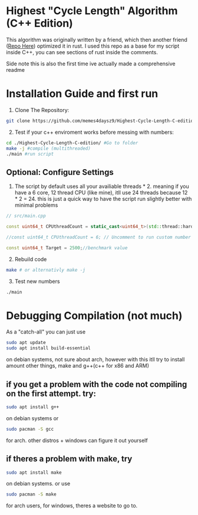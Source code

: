 # Highest "Cycle Length" Algorithm (C++ Edition)
This algorithm was originally written by a friend, which then another friend ([Repo Here](https://github.com/lrockreal/highest-cycle-length)) optimized it in rust. I used this repo as a base for my script inside C++, you can see sections of rust inside the comments.


Side note this is also the first time ive actually made a comprehensive readme

# Installation Guide and first run
1. Clone The Repository:
```sh
git clone https://github.com/memes4daysz9/Highest-Cycle-Length-C-edition.git
```
2. Test if your c++ enviroment works before messing with numbers:
```sh
cd ./Highest-Cycle-Length-C-edition/ #Go to folder
make -j #compile (multithreaded)
./main #run script
```

## Optional: Configure Settings

1. The script by default uses all your availiable threads * 2. meaning if you have a 6 core, 12 thread CPU (like mine), itll use 24 threads because 12 * 2 = 24. this is just a quick way to have the script run slightly better with minimal problems
```c++
// src/main.cpp

const uint64_t CPUthreadCount = static_cast<uint64_t>(std::thread::hardware_concurrency() * 2); // comment out to run custom thread numbers

//const uint64_t CPUthreadCount = 6; // Uncomment to run custom number of threads

const uint64_t Target = 2500;//benchmark value
```

2. Rebuild code
```sh
make # or alternativly make -j
```
3. Test new numbers
```sh
./main
```


# Debugging Compilation (not much)


As a "catch-all" you can just use
```sh
sudo apt update
sudo apt install build-essential
```
on debian systems, not sure about arch, however with this itll try to install amount other things, make and g++(c++ for x86 and ARM)

## if you get a problem with the code not compiling on the first attempt. try:
```sh
sudo apt install g++
```
on debian systems or 
```sh
sudo pacman -S gcc
```
for arch. other distros + windows can figure it out yourself


## if theres a problem with make, try
```sh
sudo apt install make
```
on debian systems. or use
```sh 
sudo pacman -S make
```
for arch users, for windows, theres a website to go to.
